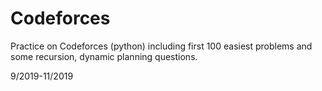 # Codeforces
Practice on Codeforces (python) including first 100 easiest problems and some recursion, dynamic planning questions.

9/2019-11/2019
